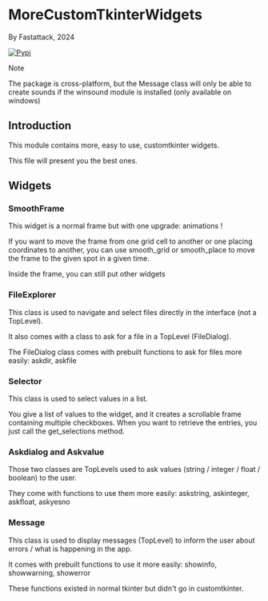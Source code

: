 # MoreCustomTkinterWidgets
By Fastattack, 2024

[![Pypi](https://img.shields.io/badge/Pypi-blue)](https://pypi.org/project/MoreCustomTkinterWidgets)

> [!NOTE]
> The package is cross-platform, but the Message class will only be able to create sounds if the winsound module is installed (only available on windows)

## Introduction
This module contains more, easy to use, customtkinter widgets.

This file will present you the best ones.

## Widgets

### SmoothFrame
This widget is a normal frame but with one upgrade: animations !

If you want to move the frame from one grid cell to another or one placing coordinates to another, you can use smooth_grid or smooth_place to move the frame to the given spot in a given time.

Inside the frame, you can still put other widgets

### FileExplorer
This class is used to navigate and select files directly in the interface (not a TopLevel).

It also comes with a class to ask for a file in a TopLevel (FileDialog).

The FileDialog class comes with prebuilt functions to ask for files more easily: askdir, askfile

### Selector
This class is used to select values in a list.

You give a list of values to the widget, and it creates a scrollable frame containing multiple checkboxes. When you want to retrieve the entries, you just call the get_selections method.

### Askdialog and Askvalue
Those two classes are TopLevels used to ask values (string / integer / float / boolean) to the user.

They come with functions to use them more easily: askstring, askinteger, askfloat, askyesno

### Message
This class is used to display messages (TopLevel) to inform the user about errors / what is happening in the app.

It comes with prebuilt functions to use it more easily: showinfo, showwarning, showerror

These functions existed in normal tkinter but didn't go in customtkinter.
